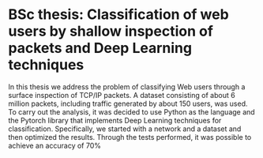 # BSc thesis: Classification of web users by shallow inspection of packets and Deep Learning techniques
In this thesis we address the problem of classifying Web users through a surface inspection of TCP/IP packets. A dataset consisting of about 6 million packets, including traffic generated by about 150 users, was used. To carry out the analysis, it was decided to use Python as the language and the Pytorch library that implements Deep Learning techniques for classification. Specifically, we started with a network and a dataset and then optimized the results. Through the tests performed, it was possible to achieve an accuracy of 70%
